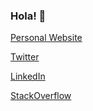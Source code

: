 ### Hola! 👋

[Personal Website](https://albert.vc/)

[Twitter](https://twitter.com/AlbertVilaCalvo)

[LinkedIn](https://www.linkedin.com/in/albertvilacalvo/)

[StackOverflow](https://stackoverflow.com/users/4034572/albert-vila-calvo)

<!--
**AlbertVilaCalvo/AlbertVilaCalvo** is a ✨ _special_ ✨ repository because its `README.md` (this file) appears on your GitHub profile.

Here are some ideas to get you started:

- 🔭 I’m currently working on ...
- 🌱 I’m currently learning ...
- 👯 I’m looking to collaborate on ...
- 🤔 I’m looking for help with ...
- 💬 Ask me about ...
- 📫 How to reach me: ...
- 😄 Pronouns: ...
- ⚡ Fun fact: ...
-->
